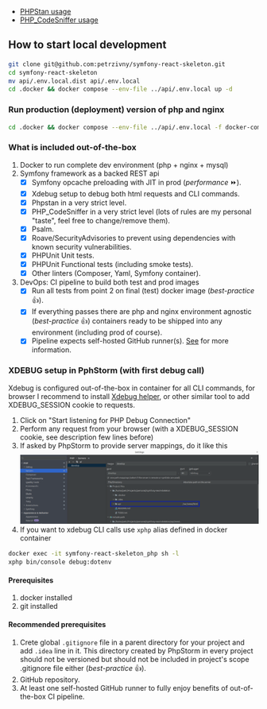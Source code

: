 - [PHPStan usage](documentation%2Fphpstan%2FREADME.md)
- [PHP_CodeSniffer usage](documentation%2Fphpcs%2FREADME.md)

## How to start local development
```bash
git clone git@github.com:petrzivny/symfony-react-skeleton.git
cd symfony-react-skeleton
mv api/.env.local.dist api/.env.local
cd .docker && docker compose --env-file ../api/.env.local up -d
```

### Run production (deployment) version of php and nginx
```bash
cd .docker && docker compose --env-file ../api/.env.local -f docker-compose-prod.yaml up -d
```

### What is included out-of-the-box
1. Docker to run complete dev environment (php + nginx + mysql)
2. Symfony framework as a backed REST api
    - [x] Symfony opcache preloading with JIT in prod (_performance_ ⏩).
    - [x] Xdebug setup to debug both html requests and CLI commands.
    - [x] Phpstan in a very strict level.
    - [x] PHP_CodeSniffer in a very strict level (lots of rules are my personal "taste", feel free to change/remove them).
    - [x] Psalm.
    - [x] Roave/SecurityAdvisories to prevent using dependencies with known security vulnerabilities.
    - [x] PHPUnit Unit tests.
    - [x] PHPUnit Functional tests (including smoke tests).
    - [x] Other linters (Composer, Yaml, Symfony container).
3. DevOps: CI pipeline to build both test and prod images
    - [x] Run all tests from point 2 on final (test) docker image (_best-practice_ 👍).
    - [x] If everything passes there are php and nginx environment agnostic (_best-practice_ 👍) containers ready to be shipped into any environment (including prod of course).
    - [x] Pipeline expects self-hosted GitHub runner(s). [See](https://docs.github.com/en/actions/hosting-your-own-runners/managing-self-hosted-runners/adding-self-hosted-runners) for more information.

### XDEBUG setup in PphStorm (with first debug call)
Xdebug is configured out-of-the-box in container for all CLI commands, for browser I recommend to install [Xdebug helper](https://chrome.google.com/webstore/detail/xdebug-helper/eadndfjplgieldjbigjakmdgkmoaaaoc), or other similar tool to add XDEBUG_SESSION cookie to requests.

1. Click on "Start listening for PHP Debug Connection"
2. Perform any request from your browser (with a XDEBUG_SESSION cookie, see description few lines before)
3. If asked by PhpStorm to provide server mappings, do it like this ![xdebug-mappings.png](documentation%2Fimages%2Fxdebug-mappings.png)
4. If you want to xdebug CLI calls use `xphp` alias defined in docker container
```bash
docker exec -it symfony-react-skeleton_php sh -l
xphp bin/console debug:dotenv
```

#### Prerequisites
1. docker installed
2. git installed

#### Recommended prerequisites
1. Crete global `.gitignore` file in a parent directory for your project and add `.idea` line in it. This directory created by PhpStorm in every project should not be versioned but should not be included in project's scope .gitignore file either (_best-practice_ 👍).
2. GitHub repository.
3. At least one self-hosted GitHub runner to fully enjoy benefits of out-of-the-box CI pipeline.
